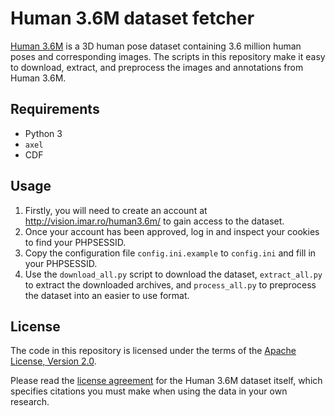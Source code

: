 # Human 3.6M dataset fetcher

[Human 3.6M](http://vision.imar.ro/human3.6m/description.php) is a 3D
human pose dataset containing 3.6 million human poses and corresponding
images. The scripts in this repository make it easy to download,
extract, and preprocess the images and annotations from Human 3.6M.

## Requirements

* Python 3
* `axel`
* CDF

## Usage

1. Firstly, you will need to create an account at
   http://vision.imar.ro/human3.6m/ to gain access to the dataset.
2. Once your account has been approved, log in and inspect your cookies
   to find your PHPSESSID.
3. Copy the configuration file `config.ini.example` to `config.ini`
   and fill in your PHPSESSID.
4. Use the `download_all.py` script to download the dataset,
   `extract_all.py` to extract the downloaded archives, and
   `process_all.py` to preprocess the dataset into an easier to use
   format.

## License

The code in this repository is licensed under the terms of the
[Apache License, Version 2.0](https://www.apache.org/licenses/LICENSE-2.0).

Please read the
[license agreement](http://vision.imar.ro/human3.6m/eula.php) for the
Human 3.6M dataset itself, which specifies citations you must make when
using the data in your own research.
